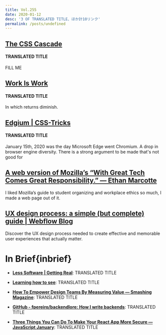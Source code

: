 ```yaml
---
title: Vol.255
date: 2020-01-12
desc: '3 OF TRANSLATED TITLE、ほか計10リンク'
permalink: /posts/undefined
---
```


## [The CSS Cascade](https://wattenberger.com/blog/css-cascade)
#### TRANSLATED TITLE
FILL ME

## [Work Is Work](https://codahale.com/work-is-work/)
#### TRANSLATED TITLE
In which returns diminish.

## [Edgium | CSS-Tricks](https://css-tricks.com/edgium/)
#### TRANSLATED TITLE
January 15th, 2020 was the day Microsoft Edge went Chromium. A drop in browser engine diversity. There is a strong argument to be made that's not good for


## [A web version of Mozilla’s “With Great Tech Comes Great Responsibility.” — Ethan Marcotte](https://ethanmarcotte.com/wrote/mozilla-with-great-tech-great-responsibility/)
I liked Mozilla’s guide to student organizing and workplace ethics so much, I made a web page out of it.

## [UX design process: a simple (but complete) guide | Webflow Blog](https://webflow.com/blog/ux-design-process)
Discover the UX design process needed to create effective and memorable user experiences that actually matter.


# In Brief{inbrief}

- **[Less Software | Getting Real](https://basecamp.com/gettingreal/10.1-less-software)**: TRANSLATED TITLE

- **[Learning how to see](https://matthewstrom.com/writing/learning-how-to-see)**: TRANSLATED TITLE

- **[How To Empower Design Teams By Measuring Value — Smashing Magazine](https://www.smashingmagazine.com/2020/01/empower-design-teams-by-measuring-value/)**: TRANSLATED TITLE

- **[GitHub - fpereiro/backendlore: How I write backends](https://github.com/fpereiro/backendlore)**: TRANSLATED TITLE

- **[Three Things You Can Do To Make Your React App More Secure — JavaScript January](https://www.javascriptjanuary.com/blog/three-things-you-can-do-to-make-your-react-app-more-secure)**: TRANSLATED TITLE
